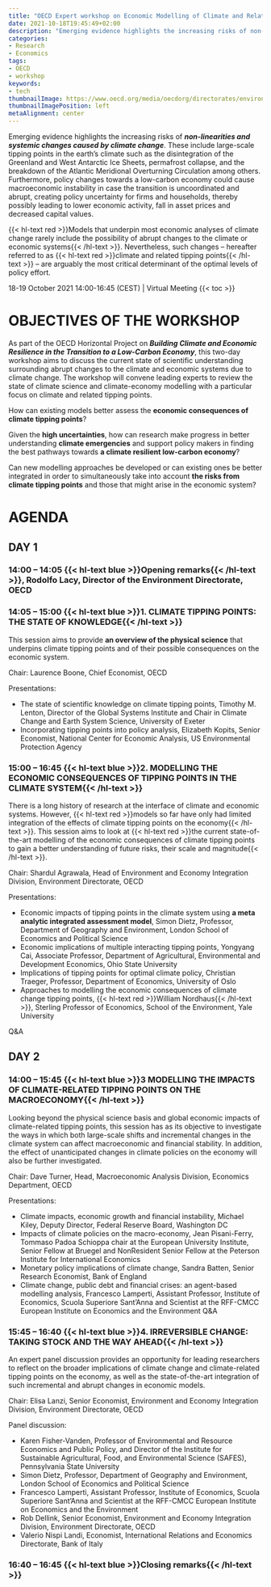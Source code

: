 ```yaml
---
title: "OECD Expert workshop on Economic Modelling of Climate and Related Tipping Points"
date: 2021-10-18T19:45:49+02:00
description: "Emerging evidence highlights the increasing risks of non-linearities and systemic changes caused by climate change"
categories:
- Research
- Economics
tags:
- OECD
- workshop
keywords:
- tech
thumbnailImage: https://www.oecd.org/media/oecdorg/directorates/environmentdirectorate/2021-2/LOGO%20OECD%20ICER-500x130.png
thumbnailImagePosition: left
metaAlignment: center
---
```

Emerging evidence highlights the increasing risks of ***non-linearities and systemic changes caused by climate change***. These include large-scale tipping points in the earth’s climate such as the disintegration of the Greenland and West Antarctic Ice Sheets, permafrost collapse, and the breakdown of the Atlantic Meridional Overturning Circulation among others.<!--more--> Furthermore, policy changes towards a low-carbon economy could cause macroeconomic instability in case the transition is uncoordinated and abrupt, creating policy uncertainty for firms and households, thereby possibly leading to lower economic activity, fall in asset prices and decreased capital values.

{{< hl-text red >}}Models that underpin most economic analyses of climate change rarely include the possibility of abrupt changes to the climate or economic systems{{< /hl-text >}}. Nevertheless, such changes – hereafter referred to as {{< hl-text red >}}climate and related tipping points{{< /hl-text >}} – are arguably the most critical determinant of the optimal levels of policy effort.
<!--more-->
18-19 October 2021 14:00-16:45 (CEST) | Virtual Meeting
{{< toc >}}
# OBJECTIVES OF THE WORKSHOP

As part of the OECD Horizontal Project on ***Building Climate and Economic Resilience in the Transition to a Low-Carbon Economy***, this two-day workshop aims to discuss the current state of scientific understanding surrounding abrupt changes to the climate and economic systems due to climate change. The workshop will convene leading experts to review the state of climate science and climate-economy modelling with a particular focus on climate and related tipping points.

How can existing models better assess the **economic consequences of climate tipping points**?

Given the **high uncertainties**, how can research make progress in better understanding **climate emergencies** and support policy makers in finding the best pathways towards **a climate resilient low-carbon economy**?

Can new modelling approaches be developed or can existing ones be better integrated in order to simultaneously take into account **the risks from climate tipping points** and those that might arise in the economic system?

# AGENDA
## DAY 1
### 14:00 – 14:05 {{< hl-text blue >}}Opening remarks{{< /hl-text >}}, Rodolfo Lacy, Director of the Environment Directorate, OECD

### 14:05 – 15:00 {{< hl-text blue >}}1. CLIMATE TIPPING POINTS: THE STATE OF KNOWLEDGE{{< /hl-text >}}

This session aims to provide **an overview of the physical science** that underpins climate tipping points and of their possible consequences on the economic system.

Chair: Laurence Boone, Chief Economist, OECD

Presentations:
* The state of scientific knowledge on climate tipping points, Timothy M. Lenton, Director of the Global Systems Institute and Chair in Climate Change and Earth System Science, University of Exeter
* Incorporating tipping points into policy analysis, Elizabeth Kopits, Senior Economist, National Center for Economic Analysis, US Environmental Protection Agency

### 15:00 – 16:45 {{< hl-text blue >}}2. MODELLING THE ECONOMIC CONSEQUENCES OF TIPPING POINTS IN THE CLIMATE SYSTEM{{< /hl-text >}}

There is a long history of research at the interface of climate and economic systems. However, {{< hl-text red >}}models so far have only had limited integration of the effects of climate tipping points on the economy{{< /hl-text >}}. This session aims to look at {{< hl-text red >}}the current state-of-the-art modelling of the economic consequences of climate tipping points to gain a better understanding of future risks, their scale and magnitude{{< /hl-text >}}.

Chair: Shardul Agrawala, Head of Environment and Economy Integration Division, Environment Directorate, OECD

Presentations:
* Economic impacts of tipping points in the climate system using **a meta analytic integrated assessment model**, Simon Dietz, Professor, Department of Geography and Environment, London School of Economics and Political Science
* Economic implications of multiple interacting tipping points, Yongyang Cai, Associate Professor, Department of Agricultural, Environmental and Development Economics, Ohio State University
* Implications of tipping points for optimal climate policy, Christian Traeger, Professor, Department of Economics, University of Oslo
* Approaches to modelling the economic consequences of climate change tipping points, {{< hl-text red >}}William Nordhaus{{< /hl-text >}}, Sterling Professor of Economics, School of the Environment, Yale University

Q&A

## DAY 2
### 14:00 – 15:45 {{< hl-text blue >}}3 MODELLING THE IMPACTS OF CLIMATE-RELATED TIPPING POINTS ON THE MACROECONOMY{{< /hl-text >}}

Looking beyond the physical science basis and global economic impacts of climate-related tipping points, this session has as its objective to investigate the ways in which both large-scale shifts and incremental changes in the climate system can affect macroeconomic and financial stability. In addition, the effect of unanticipated changes in climate policies on the economy will also be further investigated.

Chair: Dave Turner, Head, Macroeconomic Analysis Division, Economics Department, OECD

Presentations:
* Climate impacts, economic growth and financial instability, Michael Kiley, Deputy Director, Federal Reserve Board, Washington DC
* Impacts of climate policies on the macro-economy, Jean Pisani-Ferry, Tommaso Padoa Schioppa chair at the European University Institute, Senior Fellow at Bruegel and NonResident Senior Fellow at the Peterson Institute for International Economics
* Monetary policy implications of climate change, Sandra Batten, Senior Research Economist, Bank of England
* Climate change, public debt and financial crises: an agent-based modelling analysis, Francesco Lamperti, Assistant Professor, Institute of Economics, Scuola Superiore Sant’Anna and Scientist at the RFF-CMCC European Institute on Economics and the Environment
Q&A

### 15:45 – 16:40 {{< hl-text blue >}}4. IRREVERSIBLE CHANGE: TAKING STOCK AND THE WAY AHEAD{{< /hl-text >}}

An expert panel discussion provides an opportunity for leading researchers to reflect on the broader implications of climate change and climate-related tipping points on the economy, as well as the state-of-the-art integration of such incremental and abrupt changes in economic models.

Chair: Elisa Lanzi, Senior Economist, Environment and Economy Integration Division, Environment Directorate, OECD

Panel discussion:
* Karen Fisher-Vanden, Professor of Environmental and Resource Economics and Public Policy, and Director of the Institute for Sustainable Agricultural, Food, and Environmental Science (SAFES), Pennsylvania State University
* Simon Dietz, Professor, Department of Geography and Environment, London School of Economics and Political Science
* Francesco Lamperti, Assistant Professor, Institute of Economics, Scuola Superiore Sant’Anna and Scientist at the RFF-CMCC European Institute on Economics and the Environment
* Rob Dellink, Senior Economist, Environment and Economy Integration Division, Environment Directorate, OECD
* Valerio Nispi Landi, Economist, International Relations and Economics Directorate, Bank of Italy

### 16:40 – 16:45 {{< hl-text blue >}}Closing remarks{{< /hl-text >}}
